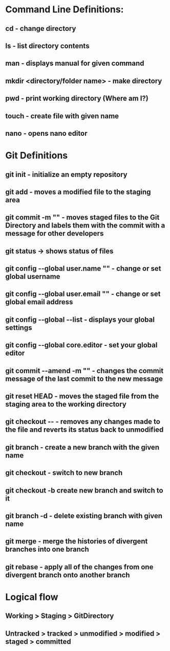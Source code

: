 # Command Line Definitions:

## cd - change directory

## ls - list directory contents

## man <command> - displays manual for given command

## mkdir <directory/folder name> - make directory

## pwd - print working directory (Where am I?)

## touch <filename> - create file with given name

## nano <file> - opens nano editor

# Git Definitions

## git init - initialize an empty repository

## git add <file name> - moves a modified file to the staging area

## git commit -m "<message>" - moves staged files to the Git Directory and labels them with the commit with a message for other developers

## git status -> shows status of files

## git config --global user.name "<name>" - change or set global username

## git config --global user.email "<email>" - change or set global email address

## git config --global --list - displays your global settings

## git config --global core.editor <editor of choice> - set your global editor

## git commit --amend -m "<new message>" - changes the commit message of the last commit to the new message

## git reset HEAD <filename> - moves the staged file from the staging area to the working directory

## git checkout -- <filename> - removes any changes made to the file and reverts its status back to unmodified

## git branch <branchname> - create a new branch with the given name

## git checkout <branchname> - switch to new branch

## git checkout -b <branch name> create new branch and switch to it

## git branch -d <branchname> - delete existing branch with given name

## git merge - merge the histories of divergent branches into one branch

## git rebase - apply all of the changes from one divergent branch onto another branch

# Logical flow

## Working > Staging > GitDirectory

## Untracked > tracked > unmodified > modified > staged > committed
